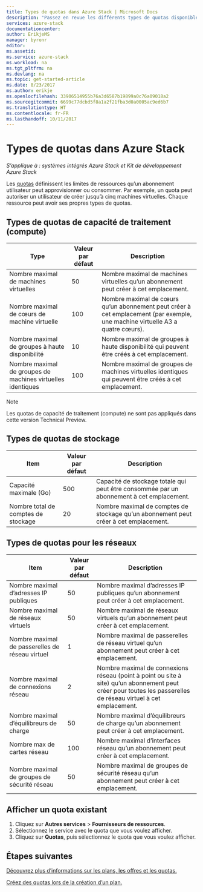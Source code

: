 ```yaml
---
title: Types de quotas dans Azure Stack | Microsoft Docs
description: "Passez en revue les différents types de quotas disponibles pour les services et les ressources dans Azure Stack."
services: azure-stack
documentationcenter: 
author: ErikjeMS
manager: byronr
editor: 
ms.assetid: 
ms.service: azure-stack
ms.workload: na
ms.tgt_pltfrm: na
ms.devlang: na
ms.topic: get-started-article
ms.date: 8/23/2017
ms.author: erikje
ms.openlocfilehash: 33906514955b76a3d6587b19899a0c76a09018a2
ms.sourcegitcommit: 6699c77dcbd5f8a1a2f21fba3d0a0005ac9ed6b7
ms.translationtype: HT
ms.contentlocale: fr-FR
ms.lasthandoff: 10/11/2017
---
```

# <a name="quota-types-in-azure-stack"></a>Types de quotas dans Azure Stack

*S’applique à : systèmes intégrés Azure Stack et Kit de développement Azure Stack*

Les [quotas](azure-stack-plan-offer-quota-overview.md#plans) définissent les limites de ressources qu’un abonnement utilisateur peut approvisionner ou consommer. Par exemple, un quota peut autoriser un utilisateur de créer jusqu’à cinq machines virtuelles. Chaque ressource peut avoir ses propres types de quotas.

## <a name="compute-quota-types"></a>Types de quotas de capacité de traitement (compute)
| **Type** | **Valeur par défaut** | **Description** |
| --- | --- | --- |
| Nombre maximal de machines virtuelles |50 | Nombre maximal de machines virtuelles qu’un abonnement peut créer à cet emplacement. |
| Nombre maximal de cœurs de machine virtuelle |100 | Nombre maximal de cœurs qu’un abonnement peut créer à cet emplacement (par exemple, une machine virtuelle A3 a quatre cœurs). |
| Nombre maximal de groupes à haute disponibilité |10 | Nombre maximal de groupes à haute disponibilité qui peuvent être créés à cet emplacement. |
| Nombre maximal de groupes de machines virtuelles identiques |100 | Nombre maximal de groupes de machines virtuelles identiques qui peuvent être créés à cet emplacement. |

> [!NOTE]
> Les quotas de capacité de traitement (compute) ne sont pas appliqués dans cette version Technical Preview.
> 
> 

## <a name="storage-quota-types"></a>Types de quotas de stockage
| **Item** | **Valeur par défaut** | **Description** |
| --- | --- | --- |
| Capacité maximale (Go) |500 |Capacité de stockage totale qui peut être consommée par un abonnement à cet emplacement. |
| Nombre total de comptes de stockage |20 |Nombre maximal de comptes de stockage qu’un abonnement peut créer à cet emplacement. |

## <a name="network-quota-types"></a>Types de quotas pour les réseaux
| **Item** | **Valeur par défaut** | **Description** |
| --- | --- | --- |
| Nombre maximal d’adresses IP publiques |50 |Nombre maximal d’adresses IP publiques qu’un abonnement peut créer à cet emplacement. |
| Nombre maximal de réseaux virtuels |50 |Nombre maximal de réseaux virtuels qu’un abonnement peut créer à cet emplacement. |
| Nombre maximal de passerelles de réseau virtuel |1 |Nombre maximal de passerelles de réseau virtuel qu’un abonnement peut créer à cet emplacement. |
| Nombre maximal de connexions réseau |2 |Nombre maximal de connexions réseau (point à point ou site à site) qu’un abonnement peut créer pour toutes les passerelles de réseau virtuel à cet emplacement. |
| Nombre maximal d’équilibreurs de charge |50 |Nombre maximal d’équilibreurs de charge qu’un abonnement peut créer à cet emplacement. |
| Nombre max de cartes réseau |100 |Nombre maximal d’interfaces réseau qu’un abonnement peut créer à cet emplacement. |
| Nombre maximal de groupes de sécurité réseau |50 |Nombre maximal de groupes de sécurité réseau qu’un abonnement peut créer à cet emplacement. |

## <a name="view-an-existing-quota"></a>Afficher un quota existant
1. Cliquez sur **Autres services** > **Fournisseurs de ressources**.
2. Sélectionnez le service avec le quota que vous voulez afficher.
3. Cliquez sur **Quotas**, puis sélectionnez le quota que vous voulez afficher.

## <a name="next-steps"></a>Étapes suivantes
[Découvrez plus d’informations sur les plans, les offres et les quotas.](azure-stack-plan-offer-quota-overview.md)

[Créez des quotas lors de la création d’un plan.](azure-stack-create-plan.md)
